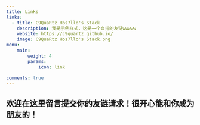 ```yaml
---
title: Links
links:
  - title: C9QuaRtz Hos7llo's Stack
    description: 我是示例样式，这是一个自指的友链wwwww
    website: https://c9quartz.github.io/
    image: C9QuaRtz Hos7llo's Stack.png
menu:
    main: 
        weight: 4
        params:
            icon: link

comments: true
---
```


## 欢迎在这里留言提交你的友链请求！很开心能和你成为朋友的！